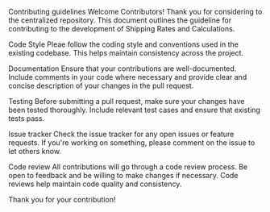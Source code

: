 Contributing guidelines
Welcome Contributors!
Thank you for considering to the centralized repository. This document outlines the guideline for contributing to the development of Shipping Rates and Calculations.

Code Style
Pleae follow the coding style and conventions used in the existing codebase. This helps maintain consistency across the project.

Documentation
Ensure that your contributions are well-documented. Include comments in your code where necessary and provide clear and concise description of your changes in the pull request.

Testing
Before submitting a pull request, make sure your changes have been tested thoroughly. Include relevant test cases and ensure that existing tests pass.

Issue tracker
Check the issue tracker for any open issues or feature requests. If you're working on something, please comment on the issue to let others know.

Code review
All contributions will go through a code review process. Be open to feedback and be willing to make changes if necessary. Code reviews help maintain code quality and consistency.

Thank you for your contribution!
